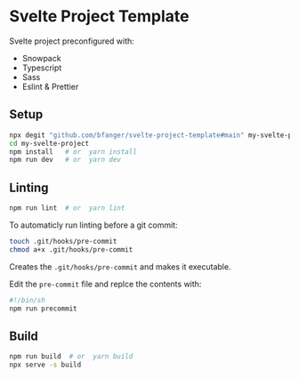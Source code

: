 # Svelte Project Template

Svelte project preconfigured with:

- Snowpack
- Typescript
- Sass
- Eslint & Prettier

## Setup

```sh
npx degit "github.com/bfanger/svelte-project-template#main" my-svelte-project
cd my-svelte-project
npm install   # or  yarn install
npm run dev   # or  yarn dev
```

## Linting

```sh
npm run lint  # or  yarn lint
```

To automaticly run linting before a git commit:

```sh
touch .git/hooks/pre-commit
chmod a+x .git/hooks/pre-commit
```

Creates the `.git/hooks/pre-commit` and makes it executable.

Edit the `pre-commit` file and replce the contents with:

```sh
#!/bin/sh
npm run precommit
```

## Build

```sh
npm run build  # or  yarn build
npx serve -s build
```
